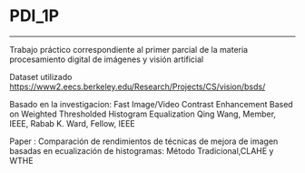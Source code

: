 # PDI_1P
_________________________________________________________________________________________
Trabajo práctico correspondiente al primer parcial de la materia procesamiento digital de imágenes y visión artificial

Dataset utilizado
https://www2.eecs.berkeley.edu/Research/Projects/CS/vision/bsds/

Basado en la investigacion:  Fast Image/Video Contrast Enhancement Based on Weighted 
Thresholded Histogram Equalization 
Qing Wang, Member, IEEE, Rabab K. Ward, Fellow, IEEE


Paper : Comparación de rendimientos de técnicas de mejora de imagen basadas en ecualización de histogramas: Método Tradicional,CLAHE y WTHE

